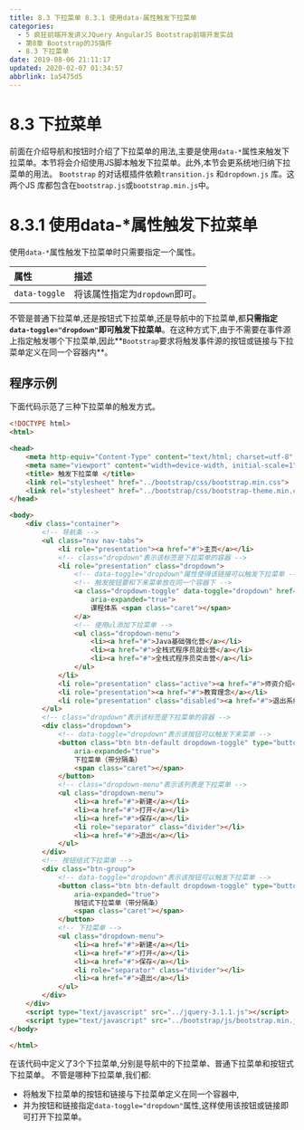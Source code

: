 ```yaml
---
title: 8.3 下拉菜单 8.3.1 使用data-属性触发下拉菜单
categories: 
  - 5 疯狂前端开发讲义JQuery AngularJS Bootstrap前端开发实战
  - 第8章 Bootstrap的JS插件
  - 8.3 下拉菜单
date: 2019-08-06 21:11:17
updated: 2020-02-07 01:34:57
abbrlink: 1a5475d5
---
```

# 8.3 下拉菜单 #
前面在介绍导航和按钮时介绍了下拉菜单的用法,主要是使用`data-*`属性来触发下拉菜单。本节将会介绍使用JS脚本触发下拉菜单。此外,本节会更系统地归纳下拉菜单的用法。
`Bootstrap` 的对话框插件依赖`transition.js` 和`dropdown.js` 库。这两个JS 库都包含在`bootstrap.js`或`bootstrap.min.js`中。
# 8.3.1 使用data-*属性触发下拉菜单 #
使用`data-*`属性触发下拉菜单时只需要指定一个属性。

|属性|描述|
|:---|:---|
|`data-toggle`|将该属性指定为`dropdown`即可。|
不管是普通下拉菜单,还是按钮式下拉菜单,还是导航中的下拉菜单,都**只需指定`data-toggle="dropdown"`即可触发下拉菜单**。在这种方式下,由于不需要在事件源上指定触发哪个下拉菜单,因此**`Bootstrap`要求将触发事件源的按钮或链接与下拉菜单定义在同一个容器内**。
## 程序示例 ##
下面代码示范了三种下拉菜单的触发方式。
```html
<!DOCTYPE html>
<html>

<head>
    <meta http-equiv="Content-Type" content="text/html; charset=utf-8" />
    <meta name="viewport" content="width=device-width, initial-scale=1">
    <title> 触发下拉菜单 </title>
    <link rel="stylesheet" href="../bootstrap/css/bootstrap.min.css">
    <link rel="stylesheet" href="../bootstrap/css/bootstrap-theme.min.css">
</head>

<body>
    <div class="container">
        <!-- 导航条 -->
        <ul class="nav nav-tabs">
            <li role="presentation"><a href="#">主页</a></li>
            <!-- class="dropdown"表示该标签是下拉菜单的容器 -->
            <li role="presentation" class="dropdown">
                <!-- data-toggle="dropdown"属性使得该链接可以触发下拉菜单 -->
                <!-- 触发按钮要和下来菜单放在同一个容器下 -->
                <a class="dropdown-toggle" data-toggle="dropdown" href="#" role="button" aria-haspopup="true"
                    aria-expanded="true">
                    课程体系 <span class="caret"></span>
                </a>
                <!-- 使用ul添加下拉菜单 -->
                <ul class="dropdown-menu">
                    <li><a href="#">Java基础强化营</a></li>
                    <li><a href="#">全栈式程序员就业营</a></li>
                    <li><a href="#">全栈式程序员突击营</a></li>
                </ul>
            </li>
            <li role="presentation" class="active"><a href="#">师资介绍</a></li>
            <li role="presentation"><a href="#">教育理念</a></li>
            <li role="presentation" class="disabled"><a href="#">退出系统</a></li>
        </ul>
        <!-- class="dropdown"表示该标签是下拉菜单的容器 -->
        <div class="dropdown">
            <!-- data-toggle="dropdown"表示该按钮可以触发下来菜单 -->
            <button class="btn btn-default dropdown-toggle" type="button" data-toggle="dropdown" aria-haspopup="true"
                aria-expanded="true">
                下拉菜单（带分隔条）
                <span class="caret"></span>
            </button>
            <!-- class="dropdown-menu"表示该列表是下拉菜单 -->
            <ul class="dropdown-menu">
                <li><a href="#">新建</a></li>
                <li><a href="#">打开</a></li>
                <li><a href="#">保存</a></li>
                <li role="separator" class="divider"></li>
                <li><a href="#">退出</a></li>
            </ul>
        </div>
        <!-- 按钮组式下拉菜单 -->
        <div class="btn-group">
            <!-- data-toggle="dropdown"表示该按钮可以触发下拉菜单 -->
            <button class="btn btn-default dropdown-toggle" type="button" data-toggle="dropdown" aria-haspopup="true"
                aria-expanded="true">
                按钮式下拉菜单（带分隔条）
                <span class="caret"></span>
            </button>
            <!-- 下拉菜单 -->
            <ul class="dropdown-menu">
                <li><a href="#">新建</a></li>
                <li><a href="#">打开</a></li>
                <li><a href="#">保存</a></li>
                <li role="separator" class="divider"></li>
                <li><a href="#">退出</a></li>
            </ul>
        </div>
    </div>
    <script type="text/javascript" src="../jquery-3.1.1.js"></script>
    <script type="text/javascript" src="../bootstrap/js/bootstrap.min.js"></script>
</body>

</html>
```
在该代码中定义了3个下拉菜单,分别是导航中的下拉菜单、普通下拉菜单和按钮式下拉菜单。
不管是哪种下拉菜单,我们都:
- 将触发下拉菜单的按钮和链接与下拉菜单定义在同一个容器中,
- 并为按钮和链接指定`data-toggle="dropdown"`属性,这样使用该按钮或链接即可打开下拉菜单。


